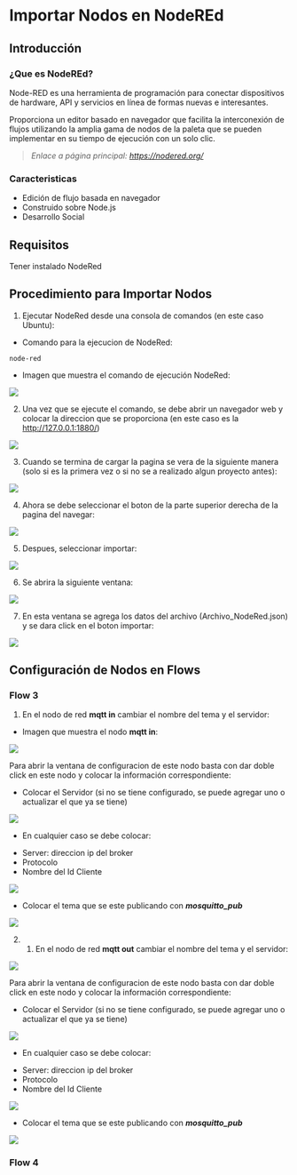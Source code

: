 # Importar Nodos en NodeREd

## Introducción
### ¿Que es NodeREd?
Node-RED es una herramienta de programación para conectar dispositivos de hardware, API y servicios en línea de formas nuevas e interesantes.

Proporciona un editor basado en navegador que facilita la interconexión de flujos utilizando la amplia gama de nodos de la paleta que se pueden implementar en su tiempo de ejecución con un solo clic.

> *Enlace a página principal: https://nodered.org/*

### Caracteristicas
- Edición de flujo basada en navegador
- Construido sobre Node.js
- Desarrollo Social

## Requisitos
Tener instalado NodeRed

## Procedimiento para Importar Nodos
1. Ejecutar NodeRed desde una consola de comandos (en este caso Ubuntu):
- Comando para la ejecucion de NodeRed:

```
node-red
```

- Imagen que muestra el comando de ejecución NodeRed:

![](https://github.com/JoseEduardoUAM/ESP32CAM_SICUAMG2/blob/main/Ejercicios/MQTT_Basic/Instrucciones/importar_nodos/Imagenes/comando_nodered.PNG)

2. Una vez que se ejecute el comando, se debe abrir un navegador web y colocar la direccion que se proporciona (en este caso es la http://127.0.0.1:1880/)

![]( direccion_consola )

3. Cuando se termina de cargar la pagina se vera de la siguiente manera (solo si es la primera vez o si no se a realizado algun proyecto antes):

![](https://github.com/JoseEduardoUAM/ESP32CAM_SICUAMG2/blob/main/Ejercicios/MQTT_Basic/Instrucciones/importar_nodos/Imagenes/pagina_inicio.PNG)

4. Ahora se debe seleccionar el boton de la parte superior derecha de la pagina del navegar:

![]( hamburgesa )

5. Despues, seleccionar importar:

![](https://github.com/JoseEduardoUAM/ESP32CAM_SICUAMG2/blob/main/Ejercicios/MQTT_Basic/Instrucciones/importar_nodos/Imagenes/opcion_importar.PNG)

6. Se abrira la siguiente ventana:

![](https://github.com/JoseEduardoUAM/ESP32CAM_SICUAMG2/blob/main/Ejercicios/MQTT_Basic/Instrucciones/importar_nodos/Imagenes/ventana_importar.PNG)

7. En esta ventana se agrega los datos del archivo (Archivo_NodeRed.json) y se dara click en el boton importar:

![](https://github.com/JoseEduardoUAM/ESP32CAM_SICUAMG2/blob/main/Ejercicios/MQTT_Basic/Instrucciones/importar_nodos/Imagenes/importar_json.PNG)

## Configuración de Nodos en Flows

### Flow 3

1. En el nodo de red **mqtt in** cambiar el nombre del tema y el servidor:
- Imagen que muestra el nodo **mqtt in**:

![](https://github.com/JoseEduardoUAM/ESP32CAM_SICUAMG2/blob/main/Ejercicios/MQTT_Basic/Instrucciones/importar_nodos/Imagenes/boton_mqtt_in.PNG)

Para abrir la ventana de configuracion de este nodo basta con dar doble click en este nodo y colocar la información correspondiente:

- Colocar el Servidor (si no se tiene configurado, se puede agregar uno o actualizar el que ya se tiene)

![](https://github.com/JoseEduardoUAM/ESP32CAM_SICUAMG2/blob/main/Ejercicios/MQTT_Basic/Instrucciones/importar_nodos/Imagenes/configuracion_servidor_in.PNG)

- En cualquier caso se debe colocar:

* Server: direccion ip del broker
* Protocolo
* Nombre del Id Cliente

![](https://github.com/JoseEduardoUAM/ESP32CAM_SICUAMG2/blob/main/Ejercicios/MQTT_Basic/Instrucciones/importar_nodos/Imagenes/guardar_servidor_in.PNG)

- Colocar el tema que se este publicando con ***mosquitto_pub***

![](https://github.com/JoseEduardoUAM/ESP32CAM_SICUAMG2/blob/main/Ejercicios/MQTT_Basic/Instrucciones/importar_nodos/Imagenes/tema_configuracion_in.PNG)

2. 1. En el nodo de red **mqtt out** cambiar el nombre del tema y el servidor:

![](https://github.com/JoseEduardoUAM/ESP32CAM_SICUAMG2/blob/main/Ejercicios/MQTT_Basic/Instrucciones/importar_nodos/Imagenes/boton_mqtt_out.PNG)

Para abrir la ventana de configuracion de este nodo basta con dar doble click en este nodo y colocar la información correspondiente:

- Colocar el Servidor (si no se tiene configurado, se puede agregar uno o actualizar el que ya se tiene)

![](https://github.com/JoseEduardoUAM/ESP32CAM_SICUAMG2/blob/main/Ejercicios/MQTT_Basic/Instrucciones/importar_nodos/Imagenes/configuracion_servidor_in.PNG)

- En cualquier caso se debe colocar:

* Server: direccion ip del broker
* Protocolo
* Nombre del Id Cliente

![](https://github.com/JoseEduardoUAM/ESP32CAM_SICUAMG2/blob/main/Ejercicios/MQTT_Basic/Instrucciones/importar_nodos/Imagenes/guardar_servidor_in.PNG)

- Colocar el tema que se este publicando con ***mosquitto_pub***

![](https://github.com/JoseEduardoUAM/ESP32CAM_SICUAMG2/blob/main/Ejercicios/MQTT_Basic/Instrucciones/importar_nodos/Imagenes/tema_configuracion_out.PNG)

### Flow 4
